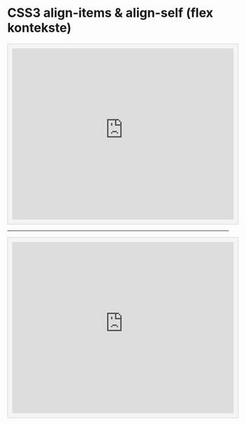 # CSS3 align-items & align-self (flex kontekste)

<style>
    .interactive {
        background-color: #f4f4f4;
        border: 1px solid #d5d5d5;
        color: #1b1b1b;
        padding: 10px;
        width: 100%;
    }
</style>


<iframe class="interactive" height="390" src="https://interactive-examples.mdn.mozilla.net/pages/css/align-items.html" title="MDN Web Docs Interactive Example" loading="lazy">
</iframe>

---

<iframe class="interactive" height="390" src="https://interactive-examples.mdn.mozilla.net/pages/css/align-self.html" title="MDN Web Docs Interactive Example" loading="lazy">
</iframe>
